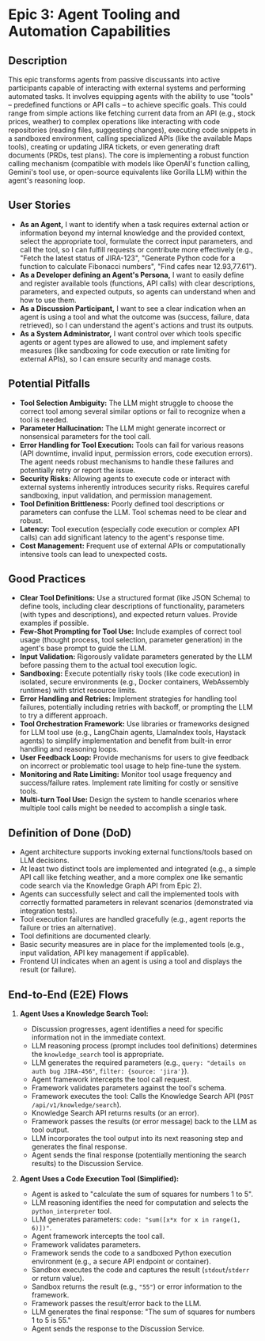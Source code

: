 # Epic 3: Agent Tooling and Automation Capabilities

## Description

This epic transforms agents from passive discussants into active participants capable of interacting with external systems and performing automated tasks. It involves equipping agents with the ability to use "tools" – predefined functions or API calls – to achieve specific goals. This could range from simple actions like fetching current data from an API (e.g., stock prices, weather) to complex operations like interacting with code repositories (reading files, suggesting changes), executing code snippets in a sandboxed environment, calling specialized APIs (like the available Maps tools), creating or updating JIRA tickets, or even generating draft documents (PRDs, test plans). The core is implementing a robust function calling mechanism (compatible with models like OpenAI's function calling, Gemini's tool use, or open-source equivalents like Gorilla LLM) within the agent's reasoning loop.

## User Stories

- **As an Agent,** I want to identify when a task requires external action or information beyond my internal knowledge and the provided context, select the appropriate tool, formulate the correct input parameters, and call the tool, so I can fulfill requests or contribute more effectively (e.g., "Fetch the latest status of JIRA-123", "Generate Python code for a function to calculate Fibonacci numbers", "Find cafes near 12.93,77.61").
- **As a Developer defining an Agent's Persona,** I want to easily define and register available tools (functions, API calls) with clear descriptions, parameters, and expected outputs, so agents can understand when and how to use them.
- **As a Discussion Participant,** I want to see a clear indication when an agent is using a tool and what the outcome was (success, failure, data retrieved), so I can understand the agent's actions and trust its outputs.
- **As a System Administrator,** I want control over which tools specific agents or agent types are allowed to use, and implement safety measures (like sandboxing for code execution or rate limiting for external APIs), so I can ensure security and manage costs.

## Potential Pitfalls

- **Tool Selection Ambiguity:** The LLM might struggle to choose the correct tool among several similar options or fail to recognize when a tool is needed.
- **Parameter Hallucination:** The LLM might generate incorrect or nonsensical parameters for the tool call.
- **Error Handling for Tool Execution:** Tools can fail for various reasons (API downtime, invalid input, permission errors, code execution errors). The agent needs robust mechanisms to handle these failures and potentially retry or report the issue.
- **Security Risks:** Allowing agents to execute code or interact with external systems inherently introduces security risks. Requires careful sandboxing, input validation, and permission management.
- **Tool Definition Brittleness:** Poorly defined tool descriptions or parameters can confuse the LLM. Tool schemas need to be clear and robust.
- **Latency:** Tool execution (especially code execution or complex API calls) can add significant latency to the agent's response time.
- **Cost Management:** Frequent use of external APIs or computationally intensive tools can lead to unexpected costs.

## Good Practices

- **Clear Tool Definitions:** Use a structured format (like JSON Schema) to define tools, including clear descriptions of functionality, parameters (with types and descriptions), and expected return values. Provide examples if possible.
- **Few-Shot Prompting for Tool Use:** Include examples of correct tool usage (thought process, tool selection, parameter generation) in the agent's base prompt to guide the LLM.
- **Input Validation:** Rigorously validate parameters generated by the LLM before passing them to the actual tool execution logic.
- **Sandboxing:** Execute potentially risky tools (like code execution) in isolated, secure environments (e.g., Docker containers, WebAssembly runtimes) with strict resource limits.
- **Error Handling and Retries:** Implement strategies for handling tool failures, potentially including retries with backoff, or prompting the LLM to try a different approach.
- **Tool Orchestration Framework:** Use libraries or frameworks designed for LLM tool use (e.g., LangChain agents, LlamaIndex tools, Haystack agents) to simplify implementation and benefit from built-in error handling and reasoning loops.
- **User Feedback Loop:** Provide mechanisms for users to give feedback on incorrect or problematic tool usage to help fine-tune the system.
- **Monitoring and Rate Limiting:** Monitor tool usage frequency and success/failure rates. Implement rate limiting for costly or sensitive tools.
- **Multi-turn Tool Use:** Design the system to handle scenarios where multiple tool calls might be needed to accomplish a single task.

## Definition of Done (DoD)

- Agent architecture supports invoking external functions/tools based on LLM decisions.
- At least two distinct tools are implemented and integrated (e.g., a simple API call like fetching weather, and a more complex one like semantic code search via the Knowledge Graph API from Epic 2).
- Agents can successfully select and call the implemented tools with correctly formatted parameters in relevant scenarios (demonstrated via integration tests).
- Tool execution failures are handled gracefully (e.g., agent reports the failure or tries an alternative).
- Tool definitions are documented clearly.
- Basic security measures are in place for the implemented tools (e.g., input validation, API key management if applicable).
- Frontend UI indicates when an agent is using a tool and displays the result (or failure).

## End-to-End (E2E) Flows

1.  **Agent Uses a Knowledge Search Tool:**
    - Discussion progresses, agent identifies a need for specific information not in the immediate context.
    - LLM reasoning process (prompt includes tool definitions) determines the `knowledge_search` tool is appropriate.
    - LLM generates the required parameters (e.g., `query: "details on auth bug JIRA-456"`, `filter: {source: 'jira'}`).
    - Agent framework intercepts the tool call request.
    - Framework validates parameters against the tool's schema.
    - Framework executes the tool: Calls the Knowledge Search API (`POST /api/v1/knowledge/search`).
    - Knowledge Search API returns results (or an error).
    - Framework passes the results (or error message) back to the LLM as tool output.
    - LLM incorporates the tool output into its next reasoning step and generates the final response.
    - Agent sends the final response (potentially mentioning the search results) to the Discussion Service.

2.  **Agent Uses a Code Execution Tool (Simplified):**
    - Agent is asked to "calculate the sum of squares for numbers 1 to 5".
    - LLM reasoning identifies the need for computation and selects the `python_interpreter` tool.
    - LLM generates parameters: `code: "sum([x*x for x in range(1, 6)])"`.
    - Agent framework intercepts the tool call.
    - Framework validates parameters.
    - Framework sends the code to a sandboxed Python execution environment (e.g., a secure API endpoint or container).
    - Sandbox executes the code and captures the result (`stdout`/`stderr` or return value).
    - Sandbox returns the result (e.g., `"55"`) or error information to the framework.
    - Framework passes the result/error back to the LLM.
    - LLM generates the final response: "The sum of squares for numbers 1 to 5 is 55."
    - Agent sends the response to the Discussion Service. 